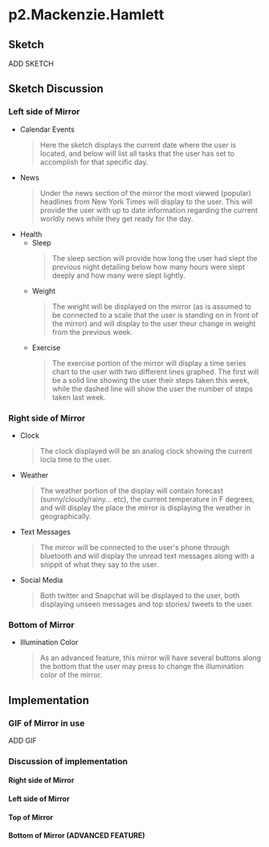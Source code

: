 # p2.Mackenzie.Hamlett

## Sketch
ADD SKETCH

## Sketch Discussion
### Left side of Mirror
- Calendar Events
    > Here the sketch displays the current date where the user is located, and below will list all tasks that the user has set to accomplish for that specific day.
- News
    > Under the news section of the mirror the most viewed (popular) headlines from New York Times will display to the user. This will provide the user with up to date information regarding the current worldly news while they get ready for the day.
- Health
  - Sleep
      > The sleep section will provide how long the user had slept the previous night detailing below how many hours were slept deeply and how many were slept lightly.
  - Weight
      > The weight will be displayed on the mirror (as is assumed to be connected to a scale that the user is standing on in front of the mirror) and will display to the user theur change in weight from the previous week.
  - Exercise
      > The exercise portion of the mirror will display a time series chart to the user with two different lines graphed. The first will be a solid line showing the user their steps taken this week, while the dashed line will show the user the number of steps taken last week.

### Right side of Mirror
- Clock
    > The clock displayed will be an analog clock showing the current locla time to the user.
- Weather
    > The weather portion of the display will contain forecast (sunny/cloudy/rainy... etc), the current temperature in F degrees, and will display the place the mirror is displaying the weather in geographically.
- Text Messages
    > The mirror will be connected to the user's phone through bluetooth and will display the unread text messages along with a snippit of what they say to the user.
- Social Media
    > Both twitter and Snapchat will be displayed to the user, both displaying unseen messages and top stories/ tweets to the user.

### Bottom of Mirror
- Illumination Color
    > As an advanced feature, this mirror will have several buttons along the bottom that the user may press to change the illumination color of the mirror.

## Implementation
### GIF of Mirror in use
ADD GIF

### Discussion of implementation
#### Right side of Mirror
#### Left side of Mirror
#### Top of Mirror
#### Bottom of Mirror (ADVANCED FEATURE)
